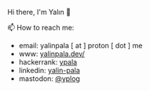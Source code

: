 Hi there, I'm Yalın 👋

📫 How to reach me:
- email: yalinpala [ at ] proton [ dot ] me
- www: [yalinpala.dev/](https://yalinpala.dev/)
- hackerrank: [ypala](https://www.hackerrank.com/ypala) 
- linkedin: [yalin-pala](https://linkedin.com/in/yalın-pala-2426a3219)
- mastodon: <a rel="me" href="https://fosstodon.org/@yplog">@yplog</a>

<!--
**yplog/yplog** is a ✨ _special_ ✨ repository because its `README.md` (this file) appears on your GitHub profile.

Here are some ideas to get you started:

- 🔭 I’m currently working on ...
- 🌱 I’m currently learning ...
- 👯 I’m looking to collaborate on ...
- 🤔 I’m looking for help with ...
- 💬 Ask me about ...
- 📫 How to reach me: ...
- 😄 Pronouns: ...
- ⚡ Fun fact: ...

<a rel="me" href="https://fosstodon.org/@yplog">Mastodon</a>
-->
